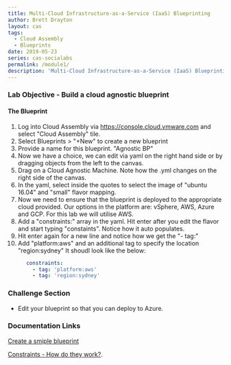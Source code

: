 ```yaml
---
title: Multi-Cloud Infrastructure-as-a-Service (IaaS) Blueprinting
author: Brett Drayton
layout: cas
tags:
  - Cloud Assembly
  - Blueprints
date: 2019-05-23
series: cas-socialabs
permalink: /module1/
description: 'Multi-Cloud Infrastructure-as-a-Service (IaaS) Blueprinting'
---
```


### Lab Objective - Build a cloud agnostic blueprint

#### The Blueprint
1. Log into Cloud Assembly via <https://console.cloud.vmware.com> and select "Cloud Assembly" tile.
2. Select Blueprints > "+New" to create a new blueprint
3. Provide a name for this blueprint. "Agnostic BP"
4. Now we have a choice, we can edit via yaml on the right hand side or by dragging objects from the left to the canvas.
5. Drag on a Cloud Agnostic Machine. Note how the .yml changes on the right side of the canvas.
6. In the yaml, select inside the quotes to select the image of "ubuntu 16.04" and "small" flavor mapping.
7. Now we need to ensure that the blueprint is deployed to the appropriate cloud provided. Our options in the platform are: vSphere, AWS, Azure and GCP. For this lab we will utilise AWS.
8. Add a "constraints:" array in the yaml. Hit enter after you edit the flavor and start typing "constaints". Notice how it auto populates.
9. Hit enter again for a new line and notice how we get the "- tag:"
10. Add "platform:aws" and an additional tag to specify the location "region:sydney"
It shoudl look like the below:
````yaml
      constraints:
        - tag: 'platform:aws'
        - tag: 'region:sydney'
````

### Challenge Section
- Edit your blueprint so that you can deploy to Azure.


### Documentation Links
[Create a smiple blueprint](https://docs.vmware.com/en/VMware-Cloud-Assembly/services/Using-and-Managing/GUID-1EE72CCE-A871-4E63-88E5-30C12246BBBF.html)

[Constraints - How do they work?](https://docs.vmware.com/en/VMware-Cloud-Assembly/services/Using-and-Managing/GUID-C8C335F4-9623-401C-825E-6F5B2B3C6507.html).